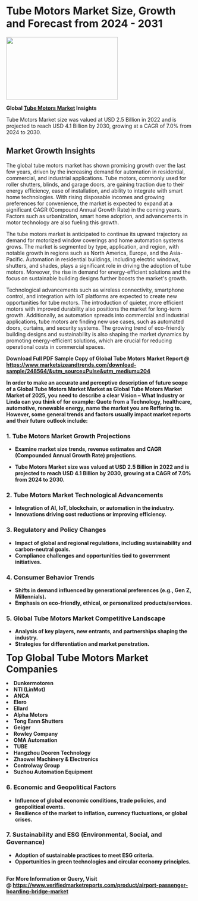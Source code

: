 <H1>Tube Motors Market Size, Growth and Forecast from 2024 - 2031</H1><img class="aligncenter size-medium wp-image-584254" src="https://thirdeyenews.in/wp-content/uploads/2024/09/Global-Market-Research-300x168.jpeg" alt="" width="300" height="168" /><p><strong>Global&nbsp;<a href="https://www.marketsizeandtrends.com/download-sample/248564/&amp;utm_source=Pulse&amp;utm_medium=204">Tube Motors Market</a> Insights</strong></p><p>Tube Motors Market size was valued at USD 2.5 Billion in 2022 and is projected to reach USD 4.1 Billion by 2030, growing at a CAGR of 7.0% from 2024 to 2030.</p><p><h2>Market Growth Insights</h2> <p>The global tube motors market has shown promising growth over the last few years, driven by the increasing demand for automation in residential, commercial, and industrial applications. Tube motors, commonly used for roller shutters, blinds, and garage doors, are gaining traction due to their energy efficiency, ease of installation, and ability to integrate with smart home technologies. With rising disposable incomes and growing preferences for convenience, the market is expected to expand at a significant CAGR (Compound Annual Growth Rate) in the coming years. Factors such as urbanization, smart home adoption, and advancements in motor technology are also fueling this growth.</p> <p><strong></strong></p> <p>The tube motors market is anticipated to continue its upward trajectory as demand for motorized window coverings and home automation systems grows. The market is segmented by type, application, and region, with notable growth in regions such as North America, Europe, and the Asia-Pacific. Automation in residential buildings, including electric windows, shutters, and shades, plays a significant role in driving the adoption of tube motors. Moreover, the rise in demand for energy-efficient solutions and the focus on sustainable building designs further boosts the market's growth.</p> <p>Technological advancements such as wireless connectivity, smartphone control, and integration with IoT platforms are expected to create new opportunities for tube motors. The introduction of quieter, more efficient motors with improved durability also positions the market for long-term growth. Additionally, as automation spreads into commercial and industrial applications, tube motors are finding new use cases, such as automated doors, curtains, and security systems. The growing trend of eco-friendly building designs and sustainability is also shaping the market dynamics by promoting energy-efficient solutions, which are crucial for reducing operational costs in commercial spaces.</p> <p><strong></p><p><span class=""><strong>Download Full PDF Sample Copy of Global Tube Motors Market Report</strong> @ <a href="https://www.marketsizeandtrends.com/download-sample/248564/&amp;utm_source=Pulse&amp;utm_medium=204" target="_blank">https://www.marketsizeandtrends.com/download-sample/248564/&amp;utm_source=Pulse&amp;utm_medium=204</a></span></p><p>In order to make an accurate and perceptive description of future scope of a Global&nbsp;Tube Motors Market Market as Global&nbsp;Tube Motors Market Market of 2025, you need to describe a clear Vision &ndash; What Industry or Linda can you think of for example: Quote from a Technology, healthcare, automotive, renewable energy, name the market you are Reffering to. However, some general trends and factors usually impact market reports and their future outlook include:</p><h3>1.&nbsp;<strong>Tube Motors Market Growth Projections</strong></h3><ul><li>Examine market size trends, revenue estimates and CAGR (Compounded Annual Growth Rate) projections.</li><li><p>Tube Motors Market size was valued at USD 2.5 Billion in 2022 and is projected to reach USD 4.1 Billion by 2030, growing at a CAGR of 7.0% from 2024 to 2030.</p></li></ul><h3>2.&nbsp;<strong>Tube Motors Market Technological Advancements</strong></h3><ul><li>Integration of AI, IoT, blockchain, or automation in the industry.</li><li>Innovations driving cost reductions or improving efficiency.</li></ul><h3>3.&nbsp;<strong>Regulatory and Policy Changes</strong></h3><ul><li>Impact of global and regional regulations, including sustainability and carbon-neutral goals.</li><li>Compliance challenges and opportunities tied to government initiatives.</li></ul><h3>4.&nbsp;<strong>Consumer Behavior Trends</strong></h3><ul><li>Shifts in demand influenced by generational preferences (e.g., Gen Z, Millennials).</li><li>Emphasis on eco-friendly, ethical, or personalized products/services.</li></ul><h3>5.&nbsp;<strong>Global Tube Motors Market Competitive Landscape</strong></h3><ul><li>Analysis of key players, new entrants, and partnerships shaping the industry.</li><li>Strategies for differentiation and market penetration.</li></ul><p data-pm-slice="1 1 []"><span style="color: inherit; font-family: inherit; font-size: 25px;">Top Global Tube Motors Market Companies</span></p><div class="" data-test-id=""><p><li>Dunkermotoren</li><li> NTI (LinMot)</li><li> ANCA</li><li> Elero</li><li> Ellard</li><li> Alpha Motors</li><li> Tong Eann Shutters</li><li> Geiger</li><li> Rowley Company</li><li> OMA Automation</li><li> TUBE</li><li> Hangzhou Dooren Technology</li><li> Zhaowei Machinery & Electronics</li><li> Controlway Group</li><li> Suzhou Automation Equipment</li></p></div><h3>6.&nbsp;<strong>Economic and Geopolitical Factors</strong></h3><ul><li>Influence of global economic conditions, trade policies, and geopolitical events.</li><li>Resilience of the market to inflation, currency fluctuations, or global crises.</li></ul><h3>7.&nbsp;<strong>Sustainability and ESG (Environmental, Social, and Governance)</strong></h3><ul><li>Adoption of sustainable practices to meet ESG criteria.</li><li>Opportunities in green technologies and circular economy principles.</li></ul><h2><strong style="font-size: 14px;">For More Information or Query, Visit @&nbsp;</strong><a style="background-color: #ffffff; font-size: 14px;" href="https://www.marketsizeandtrends.com/report/tube-motors-market/" target="_blank">https://www.verifiedmarketreports.com/product/airport-passenger-boarding-bridge-market</a></h2>
